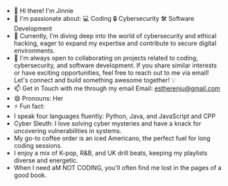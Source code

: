 - 👋 Hi there!  I'm Jinnie
- 👀 I'm passionate about:
         💻 Coding
         🔒 Cybersecurity
         🛠️ Software Development 
- 🌱 Currently, I'm diving deep into the world of cybersecurity and ethical hacking, eager to expand my expertise and contribute to secure digital environments.
- 💞️ I'm always open to collaborating on projects related to coding, cybersecurity, and software development. If you share similar interests or have exciting opportunities, feel free to reach out to me via email!
     Let's connect and build something awesome together! 💡
- 📫 Get in Touch with me through my email
      Email: estherenju@gmail.com
- 😄 Pronouns: Her
- ⚡ Fun fact:
- I speak four languages fluently: Python, Java, and JavaScript and CPP
- Cyber Sleuth: I love solving cyber mysteries and have a knack for uncovering vulnerabilities in systems.
- My go-to coffee order is an iced Americano, the perfect fuel for long coding sessions.
- I enjoy a mix of K-pop, R&B, and UK drill beats, keeping my playlists diverse and energetic.
- When I need aM NOT CODING, you'll often find me lost in the pages of a good book.
